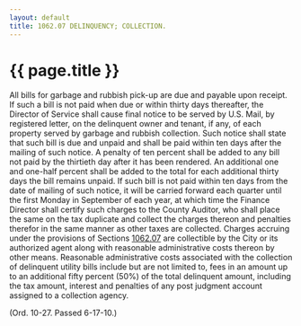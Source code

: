 ```yaml
---
layout: default 
title: 1062.07 DELINQUENCY; COLLECTION.
---
```


{{ page.title }}
================

All bills for garbage and rubbish pick-up are due and payable upon
receipt. If such a bill is not paid when due or within thirty days
thereafter, the Director of Service shall cause final notice to be
served by U.S. Mail, by registered letter, on the delinquent owner and
tenant, if any, of each property served by garbage and rubbish
collection. Such notice shall state that such bill is due and unpaid and
shall be paid within ten days after the mailing of such notice. A
penalty of ten percent shall be added to any bill not paid by the
thirtieth day after it has been rendered. An additional one and one-half
percent shall be added to the total for each additional thirty days the
bill remains unpaid. If such bill is not paid within ten days from the
date of mailing of such notice, it will be carried forward each quarter
until the first Monday in September of each year, at which time the
Finance Director shall certify such charges to the County Auditor, who
shall place the same on the tax duplicate and collect the charges
thereon and penalties therefor in the same manner as other taxes are
collected. Charges accruing under the provisions of Sections
[1062.07](45f9a1fd.html) are collectible by the City or its authorized
agent along with reasonable administrative costs thereon by other means.
Reasonable administrative costs associated with the collection of
delinquent utility bills include but are not limited to, fees in an
amount up to an additional fifty percent (50%) of the total delinquent
amount, including the tax amount, interest and penalties of any post
judgment account assigned to a collection agency.

(Ord. 10-27. Passed 6-17-10.)
